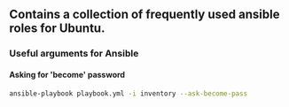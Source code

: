 ## Contains a collection of frequently used ansible roles for Ubuntu.

### Useful arguments for Ansible
#### Asking for 'become' password
```bash
ansible-playbook playbook.yml -i inventory --ask-become-pass
```
